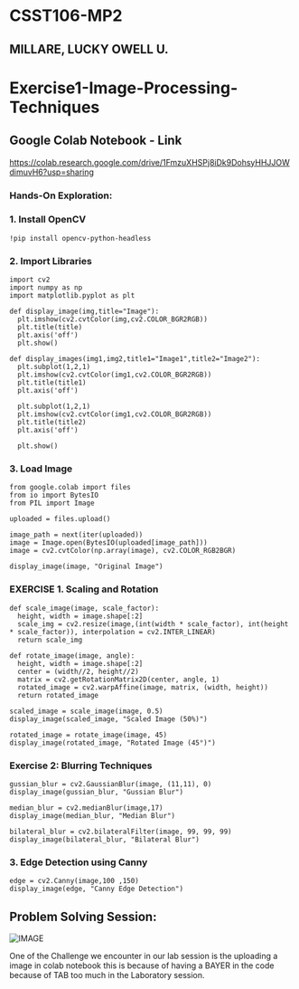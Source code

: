 # CSST106-MP2
## MILLARE, LUCKY OWELL U.
# Exercise1-Image-Processing-Techniques
## Google Colab Notebook - Link
https://colab.research.google.com/drive/1FmzuXHSPj8iDk9DohsyHHJJOWdimuvH6?usp=sharing
### Hands-On Exploration:
### 1. Install OpenCV
    !pip install opencv-python-headless
### 2. Import Libraries
    import cv2
    import numpy as np
    import matplotlib.pyplot as plt

    def display_image(img,title="Image"):
      plt.imshow(cv2.cvtColor(img,cv2.COLOR_BGR2RGB))
      plt.title(title)
      plt.axis('off')
      plt.show()
    
    def display_images(img1,img2,title1="Image1",title2="Image2"):
      plt.subplot(1,2,1)
      plt.imshow(cv2.cvtColor(img1,cv2.COLOR_BGR2RGB))
      plt.title(title1)
      plt.axis('off')
    
      plt.subplot(1,2,1)
      plt.imshow(cv2.cvtColor(img1,cv2.COLOR_BGR2RGB))
      plt.title(title2)
      plt.axis('off')
    
      plt.show()
      
### 3. Load Image
    from google.colab import files
    from io import BytesIO
    from PIL import Image
    
    uploaded = files.upload()
    
    image_path = next(iter(uploaded))
    image = Image.open(BytesIO(uploaded[image_path]))
    image = cv2.cvtColor(np.array(image), cv2.COLOR_RGB2BGR)
    
    display_image(image, "Original Image")
    
### EXERCISE 1. Scaling and Rotation
    def scale_image(image, scale_factor):
      height, width = image.shape[:2]
      scale_img = cv2.resize(image,(int(width * scale_factor), int(height * scale_factor)), interpolation = cv2.INTER_LINEAR)
      return scale_img
    
    def rotate_image(image, angle):
      height, width = image.shape[:2]
      center = (width//2, height//2)
      matrix = cv2.getRotationMatrix2D(center, angle, 1)
      rotated_image = cv2.warpAffine(image, matrix, (width, height))
      return rotated_image
    
    scaled_image = scale_image(image, 0.5)
    display_image(scaled_image, "Scaled Image (50%)")
    
    rotated_image = rotate_image(image, 45)
    display_image(rotated_image, "Rotated Image (45°)")

### Exercise 2: Blurring Techniques
    gussian_blur = cv2.GaussianBlur(image, (11,11), 0)
    display_image(gussian_blur, "Gussian Blur")
    
    median_blur = cv2.medianBlur(image,17)
    display_image(median_blur, "Median Blur")
    
    bilateral_blur = cv2.bilateralFilter(image, 99, 99, 99)
    display_image(bilateral_blur, "Bilateral Blur")

### **3. Edge Detection using Canny**
    edge = cv2.Canny(image,100 ,150)
    display_image(edge, "Canny Edge Detection")

## Problem Solving Session:
![IMAGE](https://github.com/user-attachments/assets/05a9a055-c10a-4ba8-bac2-4aa1a64845ca)

One of the Challenge we encounter in our lab session is the uploading a image in colab notebook this is because of having a BAYER in the code because of TAB too much in the Laboratory session.

